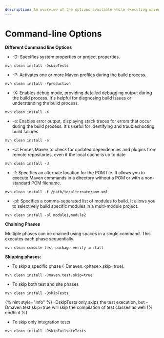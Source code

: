 ```yaml
---
description: An overview of the options available while executing maven commands.
---
```


# Command-line Options

**Different Command line Options**

* \-D: Specifies system properties or project properties.&#x20;

`mvn clean install -DskipTests`

* \-P: Activates one or more Maven profiles during the build process.&#x20;

`mvn clean install -Pproduction`

* \-X: Enables debug mode, providing detailed debugging output during the build process. It's helpful for diagnosing build issues or understanding the build process.&#x20;

`mvn clean install -X`

* \-e: Enables error output, displaying stack traces for errors that occur during the build process. It's useful for identifying and troubleshooting build failures.&#x20;

`mvn clean install -e`

* \-U: Forces Maven to check for updated dependencies and plugins from remote repositories, even if the local cache is up to date&#x20;

`mvn clean install -U`

* \-f: Specifies an alternate location for the POM file. It allows you to execute Maven commands in a directory without a POM or with a non-standard POM filename.&#x20;

`mvn clean install -f /path/to/alternate/pom.xml`

* \-pl: Specifies a comma-separated list of modules to build. It allows you to selectively build specific modules in a multi-module project.

`mvn clean install -pl module1,module2`



**Chaining Phases**

Multiple phases can be chained using spaces in a single command. This executes each phase sequentially.

`mvn clean compile test package verify install`&#x20;



**Skipping phases:**

* To skip a specific phase (-Dmaven.\<phase>.skip=true).&#x20;

`mvn clean install -Dmaven.test.skip=true`

* To skip both test and site phases&#x20;

`mvn clean install -DskipTests`

{% hint style="info" %}
\-DskipTests only skips the test execution, but -Dmaven.test.skip=true will skip the compilation of test classes as well
{% endhint %}

* To skip only integration tests

`mvn clean install -DskipFailsafeTests`





